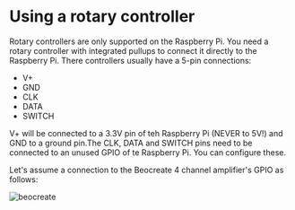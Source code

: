 # Using a rotary controller

Rotary controllers are only supported on the Raspberry Pi. You need a rotary controller with integrated pullups to connect it directly to the Raspberry Pi.
There controllers usually have a 5-pin connections:

+ V+
+ GND
+ CLK
+ DATA
+ SWITCH

V+ will be connected to a 3.3V pin of teh Raspberry Pi (NEVER to 5V!) and GND to a ground pin.The CLK, DATA and SWITCH pins 
need to be connected to an unused GPIO of te Raspberry Pi. You can configure these.

Let's assume a connection to the Beocreate 4 channel amplifier's GPIO as follows:

![beocreate](img/beocreate-rotary.png)
